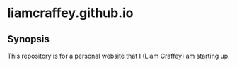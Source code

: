 # liamcraffey.github.io

## Synopsis
This repository is for a personal website that I (Liam Craffey) am starting up.
